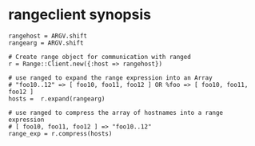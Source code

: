 # rangeclient synopsis


    rangehost = ARGV.shift
    rangearg = ARGV.shift

    # Create range object for communication with ranged
    r = Range::Client.new({:host => rangehost})

    # use ranged to expand the range expression into an Array
    # "foo10..12" => [ foo10, foo11, foo12 ] OR %foo => [ foo10, foo11, foo12 ]
    hosts =  r.expand(rangearg)

    # use ranged to compress the array of hostnames into a range expression
    # [ foo10, foo11, foo12 ] => "foo10..12"
    range_exp = r.compress(hosts)
